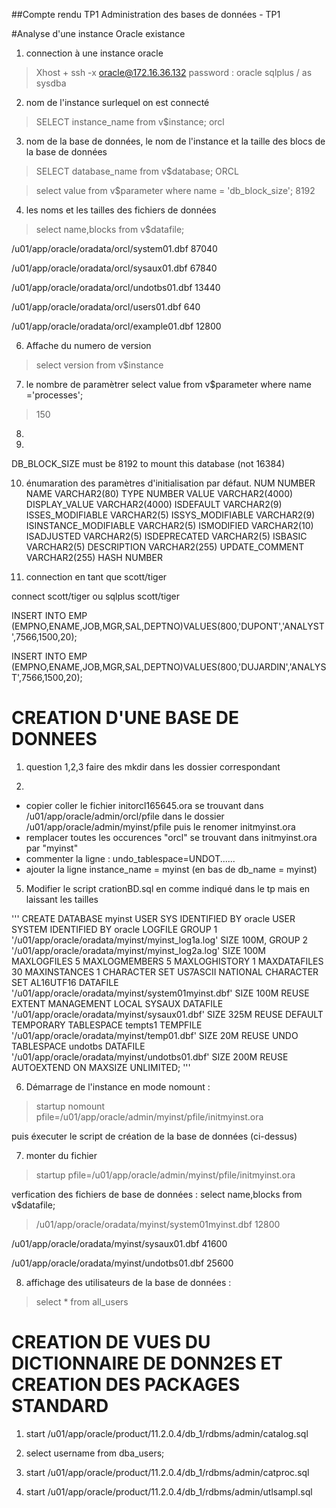 
##Compte rendu TP1 Administration des bases de données - TP1

#Analyse d'une instance Oracle existance

1. connection à une instance oracle
>  Xhost + 
ssh -x oracle@172.16.36.132
password : oracle
sqlplus  / as sysdba

2. nom de l'instance surlequel on est connecté
> SELECT instance_name from v$instance;
orcl

3. nom de la base de données, le nom de l'instance et la taille des blocs de la base de données
> SELECT database_name from v$database;
ORCL

>select value from v$parameter where name = 'db_block_size';
8192

4. les noms et les tailles des fichiers de données
> select name,blocks from v$datafile;

/u01/app/oracle/oradata/orcl/system01.dbf
     87040

/u01/app/oracle/oradata/orcl/sysaux01.dbf
     67840

/u01/app/oracle/oradata/orcl/undotbs01.dbf
     13440


/u01/app/oracle/oradata/orcl/users01.dbf
       640

/u01/app/oracle/oradata/orcl/example01.dbf
     12800


6. Affache du numero de version 
> select version from v$instance

7. le nombre de paramètrer
select value from v$parameter where name  ='processes';
>150

8.
9. 
DB_BLOCK_SIZE must be 8192 to mount this database (not 16384)

10. énumaration des paramètres d'initialisation par défaut.
NUM						    NUMBER
 NAME						    VARCHAR2(80)
 TYPE						    NUMBER
 VALUE						    VARCHAR2(4000)
 DISPLAY_VALUE					    VARCHAR2(4000)
 ISDEFAULT					    VARCHAR2(9)
 ISSES_MODIFIABLE				    VARCHAR2(5)
 ISSYS_MODIFIABLE				    VARCHAR2(9)
 ISINSTANCE_MODIFIABLE				    VARCHAR2(5)
 ISMODIFIED					    VARCHAR2(10)
 ISADJUSTED					    VARCHAR2(5)
 ISDEPRECATED					    VARCHAR2(5)
 ISBASIC					    VARCHAR2(5)
 DESCRIPTION					    VARCHAR2(255)
 UPDATE_COMMENT 				    VARCHAR2(255)
 HASH						    NUMBER


11. connection en tant que scott/tiger

connect scott/tiger
ou
sqlplus scott/tiger

INSERT INTO EMP (EMPNO,ENAME,JOB,MGR,SAL,DEPTNO)VALUES(800,'DUPONT','ANALYST',7566,1500,20);

INSERT INTO EMP (EMPNO,ENAME,JOB,MGR,SAL,DEPTNO)VALUES(800,'DUJARDIN','ANALYST',7566,1500,20);


# CREATION D'UNE BASE DE DONNEES

1. question 1,2,3 faire des mkdir dans les dossier correspondant

4. 
- copier coller le fichier initorcl165645.ora se trouvant dans /u01/app/oracle/admin/orcl/pfile
   dans le dossier /u01/app/oracle/admin/myinst/pfile puis le renomer initmyinst.ora
- remplacer toutes les occurences "orcl" se trouvant dans initmyinst.ora par "myinst"
- commenter la ligne  :
  undo_tablespace=UNDOT......
- ajouter la ligne 
  instance_name = myinst (en bas de db_name = myinst)

5. Modifier le script crationBD.sql en comme indiqué dans le tp mais en laissant les tailles

'''
CREATE DATABASE myinst USER SYS IDENTIFIED BY oracle USER SYSTEM IDENTIFIED BY oracle LOGFILE
GROUP 1 '/u01/app/oracle/oradata/myinst/myinst_log1a.log' SIZE 100M,
GROUP 2 '/u01/app/oracle/oradata/myinst/myinst_log2a.log' SIZE 100M
MAXLOGFILES 5
MAXLOGMEMBERS 5
MAXLOGHISTORY 1
MAXDATAFILES 30
MAXINSTANCES 1
CHARACTER SET US7ASCII
NATIONAL CHARACTER SET AL16UTF16
DATAFILE '/u01/app/oracle/oradata/myinst/system01myinst.dbf' SIZE 100M
REUSE
EXTENT MANAGEMENT LOCAL
SYSAUX DATAFILE '/u01/app/oracle/oradata/myinst/sysaux01.dbf' SIZE
325M REUSE
DEFAULT TEMPORARY TABLESPACE tempts1
TEMPFILE '/u01/app/oracle/oradata/myinst/temp01.dbf'
SIZE 20M REUSE
UNDO TABLESPACE undotbs
DATAFILE '/u01/app/oracle/oradata/myinst/undotbs01.dbf' SIZE 200M REUSE AUTOEXTEND ON MAXSIZE UNLIMITED;
'''

6. Démarrage de l'instance en mode nomount :
>  startup nomount pfile=/u01/app/oracle/admin/myinst/pfile/initmyinst.ora

puis éxecuter le script de création de la base de données (ci-dessus)


7. monter du fichier
>  startup  pfile=/u01/app/oracle/admin/myinst/pfile/initmyinst.ora

verfication des fichiers de base de données : 
select name,blocks from v$datafile;

> /u01/app/oracle/oradata/myinst/system01myinst.dbf
     12800

/u01/app/oracle/oradata/myinst/sysaux01.dbf
     41600

/u01/app/oracle/oradata/myinst/undotbs01.dbf
     25600

8. affichage des utilisateurs de la base de données :

> select * from all_users

# CREATION DE VUES DU DICTIONNAIRE DE DONN2ES ET CREATION DES PACKAGES STANDARD

1. start /u01/app/oracle/product/11.2.0.4/db_1/rdbms/admin/catalog.sql

2. select username from dba_users;

3. start /u01/app/oracle/product/11.2.0.4/db_1/rdbms/admin/catproc.sql

3. start /u01/app/oracle/product/11.2.0.4/db_1/rdbms/admin/utlsampl.sql






